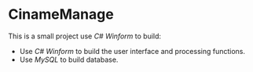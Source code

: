 # **CinameManage**
This is a small project use _C# Winform_ to build:
  - Use _C# Winform_ to build the user interface and processing functions.
  - Use _MySQL_ to build database.
